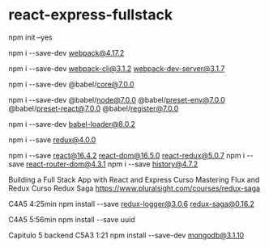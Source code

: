 # react-express-fullstack

npm init –yes

npm i --save-dev webpack@4.17.2

npm i --save-dev webpack-cli@3.1.2 webpack-dev-server@3.1.7

npm i --save-dev @babel/core@7.0.0

npm i --save-dev @babel/node@7.0.0 @babel/preset-env@7.0.0 @babel/preset-react@7.0.0 @babel/register@7.0.0

npm i --save-dev babel-loader@8.0.2

npm i --save redux@4.0.0

npm i --save react@16.4.2 react-dom@16.5.0 react-redux@5.0.7
npm i --save react-router-dom@4.3.1
npm i --save history@4.7.2

Building a Full Stack App with React and Express
Curso Mastering Flux and Redux
Curso Redux Saga https://www.pluralsight.com/courses/redux-saga

C4A5 4:25min
npm install --save redux-logger@3.0.6 redux-saga@0.16.2

C4A5 5:56min
npm install --save uuid

Capitulo 5 backend
C5A3 1:21
npm install --save-dev mongodb@3.1.10
